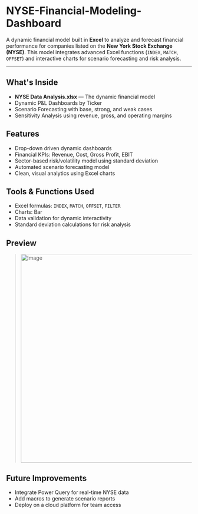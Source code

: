 # NYSE-Financial-Modeling-Dashboard

A dynamic financial model built in **Excel** to analyze and forecast financial performance for companies listed on the **New York Stock Exchange (NYSE)**. This model integrates advanced Excel functions (`INDEX`, `MATCH`, `OFFSET`) and interactive charts for scenario forecasting and risk analysis.

---
##  What's Inside
-  **NYSE Data Analysis.xlsx** — The dynamic financial model
-  Dynamic P&L Dashboards by Ticker
-  Scenario Forecasting with base, strong, and weak cases
-  Sensitivity Analysis using revenue, gross, and operating margins

##  Features
- Drop-down driven dynamic dashboards
- Financial KPIs: Revenue, Cost, Gross Profit, EBIT
- Sector-based risk/volatility model using standard deviation
- Automated scenario forecasting model
- Clean, visual analytics using Excel charts

##  Tools & Functions Used
- Excel formulas: `INDEX`, `MATCH`, `OFFSET`, `FILTER`
- Charts: Bar
- Data validation for dynamic interactivity
- Standard deviation calculations for risk analysis

##  Preview
>  <img width="1300" height="567" alt="image" src="https://github.com/user-attachments/assets/83134ce9-5146-4444-a124-538cfe6877f0" />


##  Future Improvements
- Integrate Power Query for real-time NYSE data
- Add macros to generate scenario reports
- Deploy on a cloud platform for team access
